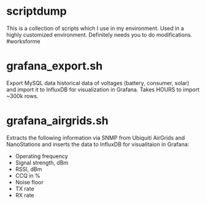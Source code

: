 # scriptdump
This is a collection of scripts which I use in my environment. Used in a highly customized environment. Definitely needs you to do modifications. #worksforme

# grafana_export.sh
Export MySQL data historical data of voltages (battery, consumer, solar) and import it to InfluxDB for visualization in Grafana. Takes HOURS to import ~300k rows.

# grafana_airgrids.sh
Extracts the following information via SNMP from Ubiquiti AirGrids and NanoStations and inserts the data to InfluxDB for visualitaion in Grafana:
- Operating frequency
- Signal strength, dBm
- RSSI, dBm
- CCQ in %
- Noise floor
- TX rate
- RX rate
